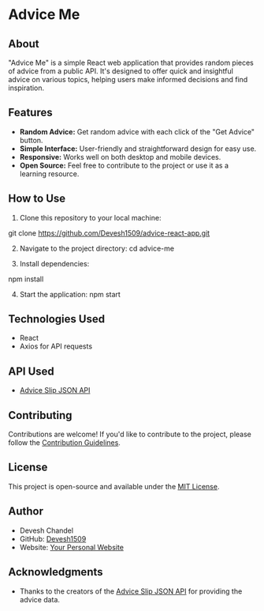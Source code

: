 

# Advice Me


## About

"Advice Me" is a simple React web application that provides random pieces of advice from a public API. It's designed to offer quick and insightful advice on various topics, helping users make informed decisions and find inspiration.

## Features

- **Random Advice:** Get random advice with each click of the "Get Advice" button.
- **Simple Interface:** User-friendly and straightforward design for easy use.
- **Responsive:** Works well on both desktop and mobile devices.
- **Open Source:** Feel free to contribute to the project or use it as a learning resource.

## How to Use

1. Clone this repository to your local machine:

git clone https://github.com/Devesh1509/advice-react-app.git


2. Navigate to the project directory:
cd advice-me

3. Install dependencies:

npm install

4. Start the application:
npm start



## Technologies Used

- React
- Axios for API requests

## API Used

- [Advice Slip JSON API](https://api.adviceslip.com/)

## Contributing

Contributions are welcome! If you'd like to contribute to the project, please follow the [Contribution Guidelines](CONTRIBUTING.md).

## License

This project is open-source and available under the [MIT License](LICENSE).

## Author

- Devesh Chandel
- GitHub: [Devesh1509](https://github.com/Devesh1509)
- Website: [Your Personal Website](https://www.yourwebsite.com)

## Acknowledgments

- Thanks to the creators of the [Advice Slip JSON API](https://api.adviceslip.com/) for providing the advice data.

